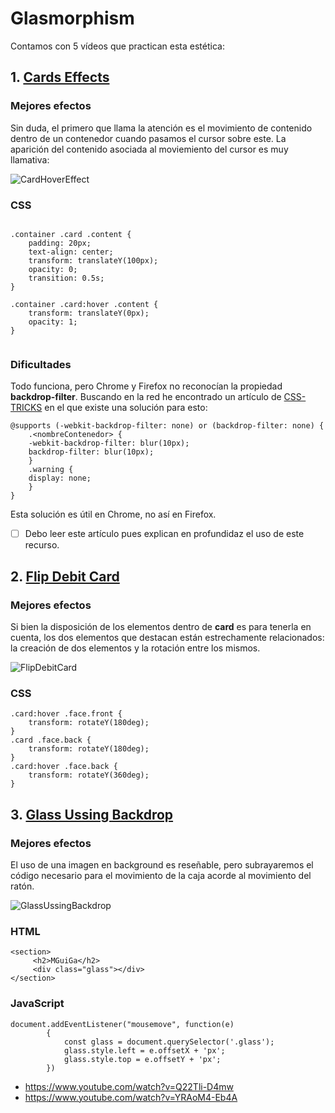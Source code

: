 # Glasmorphism

Contamos con 5 vídeos que practican esta estética:


## 1. [Cards Effects](https://www.youtube.com/watch?v=hv0rNxr1XXk)

### Mejores efectos

Sin duda, el primero que llama la atención es el movimiento de contenido dentro de un contenedor cuando pasamos el cursor sobre este. La aparición del contenido asociada al moviemiento del cursor es muy llamativa:

![CardHoverEffect](https://user-images.githubusercontent.com/82242888/114302980-ecfd6480-9acb-11eb-8f22-4ff553172135.gif)

### CSS

```

.container .card .content {
    padding: 20px;
    text-align: center;
    transform: translateY(100px);
    opacity: 0;
    transition: 0.5s;
}

.container .card:hover .content {
    transform: translateY(0px);
    opacity: 1;
}


```

### Dificultades

Todo funciona, pero Chrome y Firefox no reconocían la propiedad **backdrop-filter**. Buscando en la red he encontrado un artículo de [CSS-TRICKS](https://css-tricks.com/almanac/properties/b/backdrop-filter/) en el que existe una solución para esto:

```
@supports (-webkit-backdrop-filter: none) or (backdrop-filter: none) {
    .<nombreContenedor> {
    -webkit-backdrop-filter: blur(10px);
    backdrop-filter: blur(10px);
    }
    .warning {
    display: none;
    }
}
```

Esta solución es útil en Chrome, no así en Firefox.

- [ ] Debo leer este artículo pues explican en profundidaz el uso de este recurso.


## 2. [Flip Debit Card](https://www.youtube.com/watch?v=XeX1vsaufF0) 

### Mejores efectos

Si bien la disposición de los elementos dentro de **card** es para tenerla en cuenta, los dos elementos que destacan están estrechamente relacionados: la creación de dos elementos y la rotación entre los mismos.

![FlipDebitCard](https://user-images.githubusercontent.com/82242888/115343965-ef874a80-a1ac-11eb-8a95-06cfb57cc019.gif)


### CSS

```
.card:hover .face.front {
    transform: rotateY(180deg);
}
.card .face.back {
    transform: rotateY(180deg);
}
.card:hover .face.back {
    transform: rotateY(360deg);
}
```

## 3. [Glass Ussing Backdrop](https://www.youtube.com/watch?v=-2mkoKVbmGg)

### Mejores efectos

El uso de una imagen en background es reseñable, pero subrayaremos el código necesario para el movimiento de la caja acorde al movimiento del ratón.

![GlassUssingBackdrop](https://user-images.githubusercontent.com/82242888/115343843-c6ff5080-a1ac-11eb-987a-62e58f8fd8a9.gif)

### HTML

```
<section>
     <h2>MGuiGa</h2>
     <div class="glass"></div>
</section>
```
### JavaScript

```
document.addEventListener("mousemove", function(e)
        {
            const glass = document.querySelector('.glass');
            glass.style.left = e.offsetX + 'px';
            glass.style.top = e.offsetY + 'px';
        })
```

- https://www.youtube.com/watch?v=Q22Tli-D4mw
- https://www.youtube.com/watch?v=YRAoM4-Eb4A
